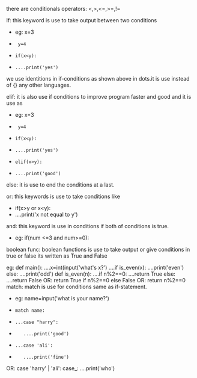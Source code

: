 there are conditionals operators:
 <,>,<=,>=,!=

If: this keyword is use to take output between two conditions
- eg:  x=3
-      y=4
-     if(x<y):
-     ....print('yes')
we use identitions in if-conditions as shown above in dots.it is use instead of {} any other languages.

elif: it is also use if conditions to improve program faster and good and it is use as
- eg:  x=3
-      y=4
-     if(x<y):
-     ....print('yes')
-     elif(x>y):
-     ....print('good')

else: it is use to end the conditions at a last.

or: this keywords is use to take conditions like
-   if(x>y or x<y):
-   ....print('x not equal to y')

and: this keyword is use in conditions if both of conditions is true.
- eg: if(num <=3 and num>=0):

boolean func: boolean functions is use to take output or give conditions in true or false 
  its written as True and False

 eg: def main():
     ....x=int(input('what's x?')
     ....if is_even(x):
         ....print('even')
         else:
         ....print('odd')
     def is_even(n):
     ....if n%2==0:
         ....return True
         else:
         ....return False
  OR:    return True if n%2==0 else False
  OR:    return n%2==0
match: match is use for conditions same as if-statement.
- eg: name=input('what is your name?')
-     match name:
-     ...case "harry":
-        ....print('good')
-     ...case 'ali':
-        ....print('fine')
OR:      case 'harry' | 'ali':
      case_:
      ....print('who')
